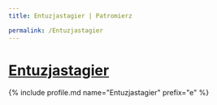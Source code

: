 ```yaml
---
title: Entuzjastagier | Patromierz

permalink: /Entuzjastagier
---
```


# [Entuzjastagier](https://patronite.pl/Entuzjastagier)

{% include profile.md name="Entuzjastagier" prefix="e" %}
